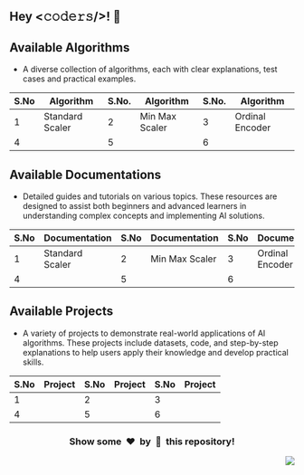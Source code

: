 <h2>Hey <𝚌𝚘𝚍𝚎𝚛𝚜/>! 👋</h2>

## Available Algorithms

- A diverse collection of algorithms, each with clear explanations, test cases and practical examples.

| S.No  |    Algorithm    | S.No. |    Algorithm   | S.No. |    Algorithm     |
|-------|-----------------|-------|----------------|-------|------------------|
|   1   | Standard Scaler |   2   | Min Max Scaler |   3   | Ordinal Encoder  |
|   4   |                 |   5   |                |   6   |                  |

## Available Documentations

- Detailed guides and tutorials on various topics. These resources are designed to assist both beginners and advanced learners in understanding complex concepts and implementing AI solutions.

| S.No  |  Documentation  | S.No  |  Documentation  | S.No |  Documentation  |
|-------|-----------------|-------|-----------------|------|-----------------|
|   1   | Standard Scaler |   2   |  Min Max Scaler |   3  | Ordinal Encoder |
|   4   |                 |   5   |                 |   6  |                 |

## Available Projects

- A variety of projects to demonstrate real-world applications of AI algorithms. These projects include datasets, code, and step-by-step explanations to help users apply their knowledge and develop practical skills.

| S.No  | Project | S.No  | Project | S.No | Project |
|-------|---------|-------|---------|------|---------|
|   1   |         |   2   |         |   3  |         |
|   4   |         |   5   |         |   6  |         |


<div align="center">
	<h3>Show some &nbsp;❤️&nbsp; by &nbsp;🌟&nbsp; this repository!</h3>
</div>
<a href="#top"><img src="https://img.shields.io/badge/-Back%20to%20Top-red?style=for-the-badge" align="right"/></a>
